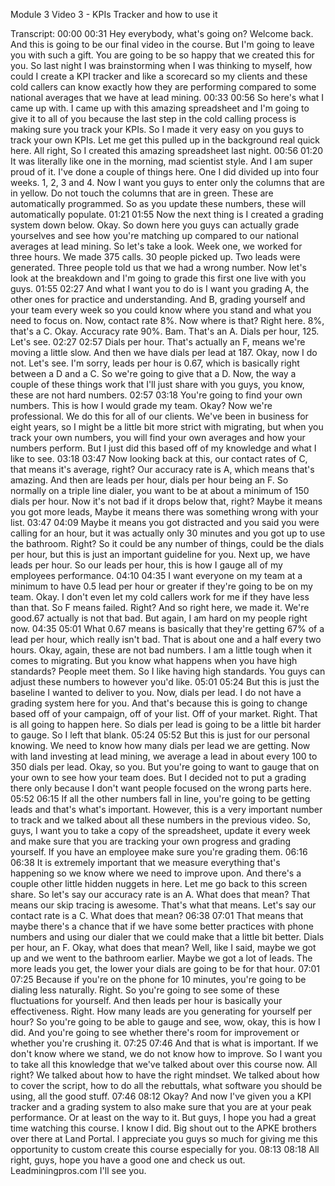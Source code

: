 Module 3 Video 3 - KPIs Tracker and how to use it

Transcript:
00:00
00:31
Hey everybody, what's going on? Welcome back. And this is going to be our final video in the course. But I'm going to leave you with such a gift. You are going to be so happy that we created this for you. So last night I was brainstorming when I was thinking to myself, how could I create a KPI tracker and like a scorecard so my clients and these cold callers can know exactly how they are performing compared to some national averages that we have at lead mining.
00:33
00:56
So here's what I came up with. I came up with this amazing spreadsheet and I'm going to give it to all of you because the last step in the cold calling process is making sure you track your KPIs. So I made it very easy on you guys to track your own KPIs. Let me get this pulled up in the background real quick here. All right, So I created this amazing spreadsheet last night.
00:56
01:20
It was literally like one in the morning, mad scientist style. And I am super proud of it. I've done a couple of things here. One I did divided up into four weeks. 1, 2, 3 and 4. Now I want you guys to enter only the columns that are in yellow. Do not touch the columns that are in green. These are automatically programmed. So as you update these numbers, these will automatically populate.
01:21
01:55
Now the next thing is I created a grading system down below. Okay. So down here you guys can actually grade yourselves and see how you're matching up compared to our national averages at lead mining. So let's take a look. Week one, we worked for three hours. We made 375 calls. 30 people picked up. Two leads were generated. Three people told us that we had a wrong number. Now let's look at the breakdown and I'm going to grade this first one live with you guys.
01:55
02:27
And what I want you to do is I want you grading A, the other ones for practice and understanding. And B, grading yourself and your team every week so you could know where you stand and what you need to focus on. Now, contact rate 8%. Now where is that? Right here. 8%, that's a C. Okay. Accuracy rate 90%. Bam. That's an A. Dials per hour, 125. Let's see.
02:27
02:57
Dials per hour. That's actually an F, means we're moving a little slow. And then we have dials per lead at 187. Okay, now I do not. Let's see. I'm sorry, leads per hour is 0.67, which is basically right between a D and a C. So we're going to give that a D. Now, the way a couple of these things work that I'll just share with you guys, you know, these are not hard numbers.
02:57
03:18
You're going to find your own numbers. This is how I would grade my team. Okay? Now we're professional. We do this for all of our clients. We've been in business for eight years, so I might be a little bit more strict with migrating, but when you track your own numbers, you will find your own averages and how your numbers perform. But I just did this based off of my knowledge and what I like to see.
03:18
03:47
Now looking back at this, our contact rates of C, that means it's average, right? Our accuracy rate is A, which means that's amazing. And then are leads per hour, dials per hour being an F. So normally on a triple line dialer, you want to be at about a minimum of 150 dials per hour. Now it's not bad if it drops below that, right? Maybe it means you got more leads, Maybe it means there was something wrong with your list.
03:47
04:09
Maybe it means you got distracted and you said you were calling for an hour, but it was actually only 30 minutes and you got up to use the bathroom. Right? So it could be any number of things, could be the dials per hour, but this is just an important guideline for you. Next up, we have leads per hour. So our leads per hour, this is how I gauge all of my employees performance.
04:10
04:35
I want everyone on my team at a minimum to have 0.5 lead per hour or greater if they're going to be on my team. Okay. I don't even let my cold callers work for me if they have less than that. So F means failed. Right? And so right here, we made it. We're good.67 actually is not that bad. But again, I am hard on my people right now.
04:35
05:01
What 0.67 means is basically that they're getting 67% of a lead per hour, which really isn't bad. That is about one and a half every two hours. Okay, again, these are not bad numbers. I am a little tough when it comes to migrating. But you know what happens when you have high standards? People meet them. So I like having high standards. You guys can adjust these numbers to however you'd like.
05:01
05:24
But this is just the baseline I wanted to deliver to you. Now, dials per lead. I do not have a grading system here for you. And that's because this is going to change based off of your campaign, off of your list. Off of your market. Right. That is all going to happen here. So dials per lead is going to be a little bit harder to gauge. So I left that blank.
05:24
05:52
But this is just for our personal knowing. We need to know how many dials per lead we are getting. Now with land investing at lead mining, we average a lead in about every 100 to 350 dials per lead. Okay, so you. But you're going to want to gauge that on your own to see how your team does. But I decided not to put a grading there only because I don't want people focused on the wrong parts here.
05:52
06:15
If all the other numbers fall in line, you're going to be getting leads and that's what's important. However, this is a very important number to track and we talked about all these numbers in the previous video. So, guys, I want you to take a copy of the spreadsheet, update it every week and make sure that you are tracking your own progress and grading yourself. If you have an employee make sure you're grading them.
06:16
06:38
It is extremely important that we measure everything that's happening so we know where we need to improve upon. And there's a couple other little hidden nuggets in here. Let me go back to this screen share. So let's say our accuracy rate is an A. What does that mean? That means our skip tracing is awesome. That's what that means. Let's say our contact rate is a C. What does that mean?
06:38
07:01
That means that maybe there's a chance that if we have some better practices with phone numbers and using our dialer that we could make that a little bit better. Dials per hour, an F. Okay, what does that mean? Well, like I said, maybe we got up and we went to the bathroom earlier. Maybe we got a lot of leads. The more leads you get, the lower your dials are going to be for that hour.
07:01
07:25
Because if you're on the phone for 10 minutes, you're going to be dialing less naturally. Right. So you're going to see some of these fluctuations for yourself. And then leads per hour is basically your effectiveness. Right. How many leads are you generating for yourself per hour? So you're going to be able to gauge and see, wow, okay, this is how I did. And you're going to see whether there's room for improvement or whether you're crushing it.
07:25
07:46
And that is what is important. If we don't know where we stand, we do not know how to improve. So I want you to take all this knowledge that we've talked about over this course now. All right? We talked about how to have the right mindset. We talked about how to cover the script, how to do all the rebuttals, what software you should be using, all the good stuff.
07:46
08:12
Okay? And now I've given you a KPI tracker and a grading system to also make sure that you are at your peak performance. Or at least on the way to it. But guys, I hope you had a great time watching this course. I know I did. Big shout out to the APKE brothers over there at Land Portal. I appreciate you guys so much for giving me this opportunity to custom create this course especially for you.
08:13
08:18
All right, guys, hope you have a good one and check us out. Leadminingpros.com I'll see you.